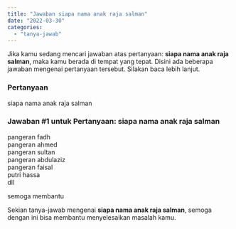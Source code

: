 ```yaml
---
title: "Jawaban siapa nama anak raja salman"
date: "2022-03-30"
categories: 
  - "tanya-jawab"
---
```


Jika kamu sedang mencari jawaban atas pertanyaan: **siapa nama anak raja salman**, maka kamu berada di tempat yang tepat. Disini ada beberapa jawaban mengenai pertanyaan tersebut. Silakan baca lebih lanjut.

### Pertanyaan

siapa nama anak raja salman

### Jawaban #1 untuk Pertanyaan: siapa nama anak raja salman

pangeran fadh  
pangeran ahmed  
pangeran sultan  
pangeran abdulaziz  
pangeran faisal  
putri hassa  
dll  
  
semoga membantu

Sekian tanya-jawab mengenai **siapa nama anak raja salman**, semoga dengan ini bisa membantu menyelesaikan masalah kamu.
